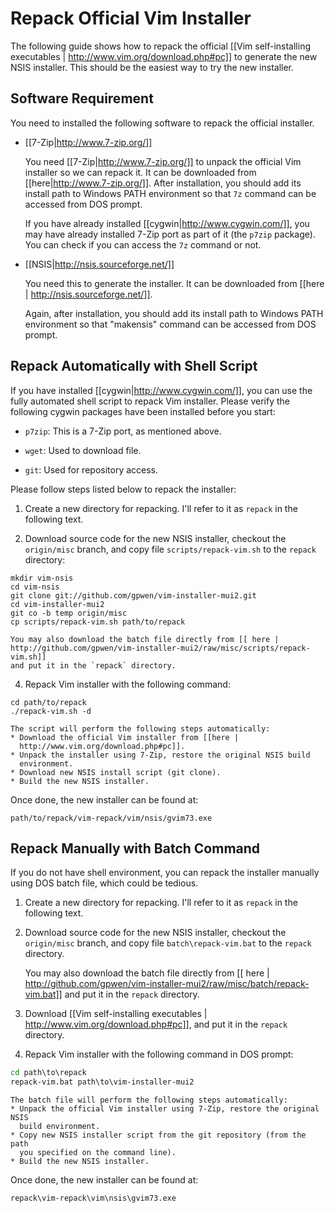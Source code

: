 # Repack Official Vim Installer

The following guide shows how to repack the official [[Vim self-installing
executables | http://www.vim.org/download.php#pc]] to generate the new NSIS
installer.  This should be the easiest way to try the new installer.

## Software Requirement

You need to installed the following software to repack the official installer.

* [[7-Zip|http://www.7-zip.org/]]

  You need [[7-Zip|http://www.7-zip.org/]] to unpack the official Vim
  installer so we can repack it.  It can be downloaded from
  [[here|http://www.7-zip.org/]].  After installation, you should add its
  install path to Windows PATH environment so that `7z` command can be
  accessed from DOS prompt.

  If you have already installed [[cygwin|http://www.cygwin.com/]], you may
  have already installed 7-Zip port as part of it (the `p7zip` package).  You
  can check if you can access the `7z` command or not.

* [[NSIS|http://nsis.sourceforge.net/]]

  You need this to generate the installer.  It can be downloaded from [[here |
  http://nsis.sourceforge.net/]].

  Again, after installation, you should add its install path to Windows PATH
  environment so that "makensis" command can be accessed from DOS prompt.

## Repack Automatically with Shell Script

If you have installed [[cygwin|http://www.cygwin.com/]], you can use the fully
automated shell script to repack Vim installer.  Please verify the following
cygwin packages have been installed before you start:

* `p7zip`: This is a 7-Zip port, as mentioned above.

* `wget`: Used to download file.

* `git`: Used for repository access.

Please follow steps listed below to repack the installer:

1.  Create a new directory for repacking.  I'll refer to it as `repack` in the
    following text.

2.  Download source code for the new NSIS installer, checkout the
    `origin/misc` branch, and copy file `scripts/repack-vim.sh` to the
    `repack` directory:
```ksh
mkdir vim-nsis
cd vim-nsis
git clone git://github.com/gpwen/vim-installer-mui2.git
cd vim-installer-mui2
git co -b temp origin/misc
cp scripts/repack-vim.sh path/to/repack
```

    You may also download the batch file directly from [[ here |
    http://github.com/gpwen/vim-installer-mui2/raw/misc/scripts/repack-vim.sh]]
    and put it in the `repack` directory.

4.  Repack Vim installer with the following command:
```ksh
cd path/to/repack
./repack-vim.sh -d
```

    The script will perform the following steps automatically:
    * Download the official Vim installer from [[here |
      http://www.vim.org/download.php#pc]].
    * Unpack the installer using 7-Zip, restore the original NSIS build
      environment.
    * Download new NSIS install script (git clone).
    * Build the new NSIS installer.

Once done, the new installer can be found at:
```ksh
path/to/repack/vim-repack/vim/nsis/gvim73.exe
```


## Repack Manually with Batch Command

If you do not have shell environment, you can repack the installer manually
using DOS batch file, which could be tedious.

1.  Create a new directory for repacking.  I'll refer to it as `repack` in the
    following text.

2.  Download source code for the new NSIS installer, checkout the
    `origin/misc` branch, and copy file `batch\repack-vim.bat` to the `repack`
    directory.

    You may also download the batch file directly from [[ here |
    http://github.com/gpwen/vim-installer-mui2/raw/misc/batch/repack-vim.bat]]
    and put it in the `repack` directory.

3.  Download [[Vim self-installing executables |
    http://www.vim.org/download.php#pc]], and put it in the `repack`
    directory.

4.  Repack Vim installer with the following command in DOS prompt:
```bat
cd path\to\repack
repack-vim.bat path\to\vim-installer-mui2
```

    The batch file will perform the following steps automatically:
    * Unpack the official Vim installer using 7-Zip, restore the original NSIS
      build environment.
    * Copy new NSIS installer script from the git repository (from the path
      you specified on the command line).
    * Build the new NSIS installer.

Once done, the new installer can be found at:
```bat
repack\vim-repack\vim\nsis\gvim73.exe
```
